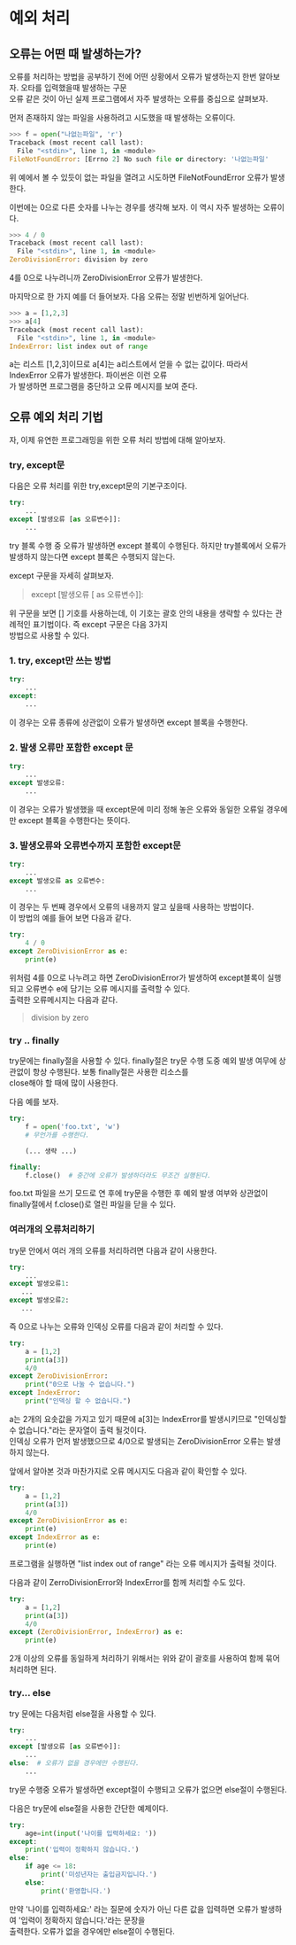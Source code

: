 # 예외 처리

## 오류는 어떤 때 발생하는가?

오류를 처리하는 방법을 공부하기 전에 어떤 상황에서 오류가 발생하는지 한번 알아보자. 오타를 입력했을때 발생하는 구문  
오류 같은 것이 아닌 실제 프로그램에서 자주 발생하는 오류를 중십으로 살펴보자.  

먼저 존재하지 않는 파일을 사용하려고 시도했을 때 발생하는 오류이다.  

```python
>>> f = open("나없는파일", 'r')
Traceback (most recent call last):
  File "<stdin>", line 1, in <module>
FileNotFoundError: [Errno 2] No such file or directory: '나없는파일'
```

위 예에서 볼 수 있듯이 없는 파일을 열려고 시도하면 FileNotFoundError 오류가 발생한다.  

이번에는 0으로 다른 숫자를 나누는 경우를 생각해 보자. 이 역시 자주 발생하는 오류이다.  

```python
>>> 4 / 0
Traceback (most recent call last):
  File "<stdin>", line 1, in <module>
ZeroDivisionError: division by zero
```

4를 0으로 나누려니까 ZeroDivisionError 오류가 발생한다.  

마지막으로 한 가지 예를 더 들어보자. 다음 오류는 정말 빈번하게 일어난다.  

```python
>>> a = [1,2,3]
>>> a[4]
Traceback (most recent call last):
  File "<stdin>", line 1, in <module>
IndexError: list index out of range
```

a는 리스트 [1,2,3]이므로 a[4]는 a리스트에서 얻을 수 없는 값이다. 따라서 IndexError 오류가 발생한다. 파이썬은 이런 오류  
가 발생하면 프로그램을 중단하고 오류 메시지를 보여 준다.

## 오류 예외 처리 기법

자, 이제 유연한 프로그래밍을 위한 오류 처리 방법에 대해 알아보자.  

### try, except문

다음은 오류 처리를 위한 try,except문의 기본구조이다.  

```python
try:
    ...
except [발생오류 [as 오류변수]]:
    ...
```

try 블록 수행 중 오류가 발생하면 except 블록이 수행된다. 하지만 try블록에서 오류가 발생하지 않는다면 except 블록은 수행되지 않는다.

except 구문을 자세히 살펴보자.

> except [발생오류 [ as 오류변수]]:

위 구문을 보면 [] 기호를 사용하는데, 이 기호는 괄호 안의 내용을 생략할 수 있다는 관례적인 표기법이다. 즉 except 구문은 다음 3가지  
방법으로 사용할 수 있다.  

### 1. try, except만 쓰는 방법
```python
try:
    ...
except:
    ...
```
이 경우는 오류 종류에 상관없이 오류가 발생하면 except 블록을 수행한다.  

### 2. 발생 오류만 포함한 except 문

```python
try:
    ...
except 발생오류:
    ...
```

이 경우는 오류가 발생했을 때 except문에 미리 정해 놓은 오류와 동일한 오류일 경우에만 except 블록을 수행한다는 뜻이다.  

### 3. 발생오류와 오류변수까지 포함한 except문

```python
try:
    ...
except 발생오류 as 오류변수:
    ...
```

이 경우는 두 번째 경우에서 오류의 내용까지 알고 싶을때 사용하는 방법이다.  
이 방법의 예를 들어 보면 다음과 같다.  

```python
try:
    4 / 0
except ZeroDivisionError as e:
    print(e)
```

위처럼 4를 0으로 나누려고 하면 ZeroDivisionError가 발생하여 except블록이 실행되고 오류변수 e에 담기는 오류 메시지를 출력할 수 있다.  
출력한 오류메시지는 다음과 같다.  

> division by zero

### try .. finally

try문에는 finally절을 사용할 수 있다. finally절은 try문 수행 도중 예외 발생 여무에 상관없이 항상 수행된다. 보통 finally절은 사용한 리소스를  
close해야 할 때에 많이 사용한다.  

다음 예를 보자.  

```python
try:
    f = open('foo.txt', 'w')
    # 무언가를 수행한다.

    (... 생략 ...)

finally:
    f.close()  # 중간에 오류가 발생하더라도 무조건 실행된다.
```

foo.txt 파일을 쓰기 모드로 연 후에 try문을 수행한 후 예외 발생 여부와 상관없이 finally절에서 f.close()로 열린 파일을 닫을 수 있다.  

### 여러개의 오류처리하기

try문 안에서 여러 개의 오류를 처리하려면 다음과 같이 사용한다.  

```python
try:
    ...
except 발생오류1:
   ... 
except 발생오류2:
   ...
```

즉 0으로 나누는 오류와 인덱싱 오류를 다음과 같이 처리할 수 있다.  

```python
try:
    a = [1,2]
    print(a[3])
    4/0
except ZeroDivisionError:
    print("0으로 나눌 수 없습니다.")
except IndexError:
    print("인덱싱 할 수 없습니다.")
```

a는 2개의 요솟값을 가지고 있기 때문에 a[3]는 IndexError를 발생시키므로 "인덱싱할 수 없습니다."라는 문자열이 출력 될것이다.  
인덱싱 오류가 먼저 발생했으므로 4/0으로 발생되는 ZeroDivisionError 오류는 발생하지 않는다.  

앞에서 알아본 것과 마찬가지로 오류 메시지도 다음과 같이 확인할 수 있다.  

```python
try:
    a = [1,2]
    print(a[3])
    4/0
except ZeroDivisionError as e:
    print(e)
except IndexError as e:
    print(e)
```

프로그램을 실행하면 "list index out of range" 라는 오류 메시지가 출력될 것이다.  

다음과 같이 ZerroDivisionError와 IndexError를 함께 처리할 수도 있다.  

```python
try:
    a = [1,2]
    print(a[3])
    4/0
except (ZeroDivisionError, IndexError) as e:
    print(e)
```

2개 이상의 오류를 동일하게 처리하기 위해서는 위와 같이 괄호를 사용하여 함께 묶어 처리하면 된다.  

### try... else

try 문에는 다음처럼 else절을 사용할 수 있다.  

```python
try:
    ...
except [발생오류 [as 오류변수]]:
    ...
else:  # 오류가 없을 경우에만 수행된다.
    ...
```

try문 수행중 오류가 발생하면 except절이 수행되고 오류가 없으면 else절이 수행된다.  

다음은 try문에 else절을 사용한 간단한 예제이다.  

```python
try:
    age=int(input('나이를 입력하세요: '))
except:
    print('입력이 정확하지 않습니다.')
else:
    if age <= 18:
        print('미성년자는 출입금지입니다.')
    else:
        print('환영합니다.')
```

만약 '나이를 입력하세요:' 라는 질문에 숫자가 아닌 다른 값을 입력하면 오류가 발생하여 '입력이 정확하지 않습니다.'라는 문장을  
출력한다. 오류가 없을 경우에만 else절이 수행된다.
